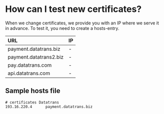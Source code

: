 # How can I test new certificates?

When we change certificates, we provide you with an IP where we serve it in advance. To test it, you need to create a hosts-entry.

| URL | IP |
| :--- | :--- |
| payment.datatrans.biz | - |
| payment.datatrans2.biz | - |
| pay.datatrans.com | - |
| api.datatrans.com | - |

## Sample hosts file

```text
# certificates Datatrans
193.16.220.4      payment.datatrans.biz
```

